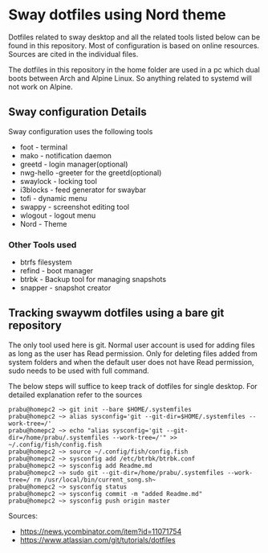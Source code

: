 # Sway dotfiles using Nord theme

Dotfiles related to sway desktop and all the related tools listed
below can be found in this repository. Most of configuration is based
on online resources. Sources are cited in the individual files.

The dotfiles in this repository in the home folder are used in a pc
which dual boots between Arch and Alpine Linux. So anything related to
systemd will not work on Alpine.

## Sway configuration Details

Sway configuration uses the following tools
* foot - terminal
* mako - notification daemon
* greetd - login manager(optional)
* nwg-hello -greeter for the greetd(optional)
* swaylock - locking tool
* i3blocks - feed generator for swaybar
* tofi - dynamic menu
* swappy - screenshot editing tool
* wlogout - logout menu
* Nord - Theme

### Other Tools used
* btrfs filesystem 
* refind - boot manager
* btrbk - Backup tool for managing snapshots
* snapper - snapshot creator

## Tracking swaywm dotfiles using a bare git repository 

The only tool used here is git. Normal user account is used for adding
files as long as the user has Read permission. Only for deleting files
added from system folders and when the default user does not have Read
permission, sudo needs to be used with full command.


The below steps will suffice to keep track of dotfiles for single
desktop. For detailed explanation refer to the sources

```
prabu@homepc2 ~> git init --bare $HOME/.systemfiles
prabu@homepc2 ~> alias sysconfig='git --git-dir=$HOME/.systemfiles --work-tree=/'
prabu@homepc2 ~> echo "alias sysconfig='git --git-dir=/home/prabu/.systemfiles --work-tree=/'" >> ~/.config/fish/config.fish
prabu@homepc2 ~> source ~/.config/fish/config.fish
prabu@homepc2 ~> sysconfig add /etc/btrbk/btrbk.conf
prabu@homepc2 ~> sysconfig add Readme.md
prabu@homepc2 ~> sudo git --git-dir=/home/prabu/.systemfiles --work-tree=/ rm /usr/local/bin/current_song.sh~
prabu@homepc2 ~> sysconfig status
prabu@homepc2 ~> sysconfig commit -m "added Readme.md"
prabu@homepc2 ~> sysconfig push origin master
```
Sources:
* https://news.ycombinator.com/item?id=11071754
* https://www.atlassian.com/git/tutorials/dotfiles

